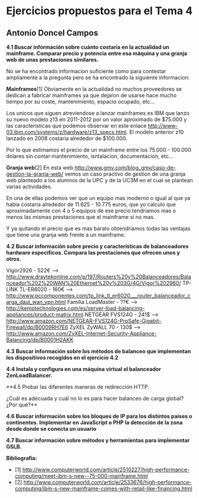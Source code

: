 Ejercicios propuestos para el Tema 4
====================================
Antonio Doncel Campos
------------------------------------

**4.1 Buscar información sobre cuánto costaría en la actualidad un mainframe. Comparar precio y potencia entre esa máquina y una granja web de unas prestaciones similares.**

No se ha encontrado informacion suficiente como para contestar ampliamente a la pregunta pero se ha encontrado la siguiente informacion:

**Mainframes**[1]
Obviamente en la actualidad no muchos proveedores se dedican a fabricar mainframes ya que dejaron de usarse hace mucho tiempo por su coste, mantenimiento, espacio ocupado, etc...

Los unicos que siguen atreviendose a lanzar mainframes es IBM que lanzo su nuevo modelo z13 en 2011-2012 por un valor aproximado de $75.000 y las caracteristicas que podemos observar en este enlace http://www-03.ibm.com/systems/z/hardware/z13_specs.html. El modelo anterior z10 lanzado en 2008 costaria alrededor de $100.000.

Por lo que estimamos el precio de un mainframe entre los 75.000 - 100.000 dolares sin contar mantenimiento, isntalacion, documentacion, etc...

**Granja web**[2]
En esta web http://www.gmv.com/blog_gmv/caso-de-gestion-la-granja-web/ vemos un caso practivo de gestion de una granja web planteado a los alumnos de la UPC y de la UC3M en el cual se plantean varias actividades.

En una de ellas podemos ver que un equipo mas moderno o igual al que ya habia costaria alrededor de 11.625 - 10.775 euros, que yo calculo que aproximadamente con 4 o 5 equipos de ese precio tendriamos mas o menos las mismas prestaciones que el mainframe si no mas.

Y ya quitando el precio que es mas barato obtendriamos todas las ventajas que tiene una granja web frente a un mainframe.

**4.2 Buscar información sobre precio y características de balanceadores hardware específicos. Compara las prestaciones que ofrecen unos y otros.**

Vigor2926 - 522€ --> http://www.draytekonline.com/p/197/Routers%20y%20Balanceadores/Balanceador%202%20WAN%20Ethernet%20y%203G/4G/Vigor%202960/
TP-LINK TL-ER6020 - 160€ --> http://www.pccomponentes.com/tp_link_tl_er6020___router_balanceador_carga_daul_wan_vpn.html
Familia LoadMaster - ??€ --> http://kemptechnologies.com/es/server-load-balancing-appliances/product-matrix.html
NETGEAR FVS124G - 241$ --> http://www.amazon.com/NETGEAR-FVS124G-ProSafe-Gigabit-Firewall/dp/B0009RH7E6
ZyXEL ZyWALL 70 - 130$ --> http://www.amazon.com/ZyXEL-Internet-Security-Appliance-Balancing/dp/B0001H2AKK

**4.3 Buscar información sobre los métodos de balanceo que implementan los dispositivos recogidos en el ejercicio 4.2**



**4.4 Instala y configura en una máquina virtual el balanceador ZenLoadBalancer.**



**4.5 Probar las diferentes maneras de redirección HTTP.



¿Cuál es adecuada y cuál no lo es para hacer balanceo de carga global? ¿Por qué?**



**4.6 Buscar información sobre los bloques de IP para los distintos países o continentes.
Implementar en JavaScript o PHP la detección de la zona desde donde se conecta un usuario**



**4.7 Buscar información sobre métodos y herramientas para implementar GSLB.**



**Bibliografia:**
* [1] http://www.computerworld.com/article/2510227/high-performance-computing/meet-ibm-s-new--75-000-mainframe.html
* [2] http://www.computerworld.com/article/2533676/high-performance-computing/ibm-s-new-mainframe-comes-with-retail-like-financing.html